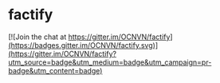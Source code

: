 # factify

[![Join the chat at https://gitter.im/OCNVN/factify](https://badges.gitter.im/OCNVN/factify.svg)](https://gitter.im/OCNVN/factify?utm_source=badge&utm_medium=badge&utm_campaign=pr-badge&utm_content=badge)

